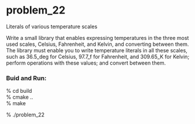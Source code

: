 problem_22
===============

Literals of various temperature scales 

Write a small library that enables expressing temperatures in the three most used scales, Celsius, Fahrenheit, and Kelvin, and converting between them.  
The library must enable you to write temperature literals in all these scales, such as 36.5_deg for Celsius, 97.7_f for Fahrenheit, and 309.65_K for Kelvin;  
perform operations with these values; and convert between them. 


### Buid and Run:  
% cd build  
% cmake ..  
% make  

% ./problem_22  

